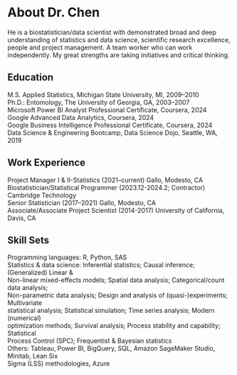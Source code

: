 # About Dr. Chen
He is a biostatistician/data scientist with demonstrated broad and deep understanding of statistics and data science, scientific research excellence, people and project management. A team worker who can work independently. My great strengths are taking initiatives and critical thinking.

## Education
M.S. Applied Statistics, Michigan State University, MI, 2009–2010  
Ph.D.: Entomology, The University of Georgia, GA, 2003–2007    
Microsoft Power BI Analyst Professional Certificate, Coursera, 2024   
Google Advanced Data Analytics, Coursera, 2024  
Google Business Intelligence Professional Certificate, Coursera, 2024   
Data Science & Engineering Bootcamp, Data Science Dojo, Seattle, WA, 2019  

## Work Experience
Project Manager I & II-Statistics (2021–current)                         Gallo, Modesto, CA  
Biostatistician/Statistical Programmer (2023.12-2024.2; Contractor)    Cambridge Technology   
Senior Statistician (2017–2021)                                          Gallo, Modesto, CA  
Associate/Associate Project Scientist (2014-2017)       University of California, Davis, CA  


## Skill Sets
Programming languages: R, Python, SAS  
Statistics & data science: Inferential statistics; Causal inference; (Generalized) Linear &   
        Non-linear mixed-effects models; Spatial data analysis; Categorical/count data analysis;                      
        Non-parametric data analysis; Design and analysis of (quasi-)experiments; Multivariate                         
        statistical analysis; Statistical simulation; Time series analysis; Modern (numerical)                  
        optimization methods; Survival analysis; Process stability and capability; Statistical    
        Process Control (SPC); Frequentist & Bayesian statistics  
Others: Tableau, Power BI, BigQuery, SQL, Amazon SageMaker Studio, Minitab, Lean Six   
        Sigma (LSS) methodologies, Azure  
